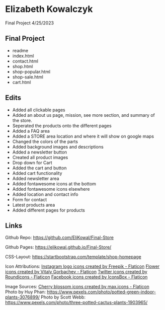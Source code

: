 # Elizabeth Kowalczyk

Final Project
4/25/2023


## Final Project
* readme
* index.html
* contact.html
* shop.html
* shop-popular.html
* shop-sale.html
* cart.html

## Edits

* Added all clickable pages
* Added an about us page, mission, see more section, and summary of the store.
* Seperated the products onto the different pages
* Added a FAQ area
* Added a STORE area location and where it will show on google maps
* Changed the colors of the parts
* Added background images and descriptions
* Added a newsletter button
* Created all product images
* Drop down for Cart
* Added the cart and button
* Added cart functionality
* Added newsletter area
* Added fontawesome icons at the bottom
* Added fontawesome icons elsewhere
* Added location and contact info
* Form for contact
* Latest products area
* Added different pages for products

## Links

Github Repo: https://github.com/EliKowal/Final-Store

Github Pages: https://elikowal.github.io/Final-Store/

CSS-Layout: https://startbootstrap.com/template/shop-homepage

Icon Attributions: 
<a href="https://www.flaticon.com/free-icons/instagram-logo" title="instagram logo icons">Instagram logo icons created by Freepik - Flaticon</a>
<a href="https://www.flaticon.com/free-icons/flower" title="flower icons">Flower icons created by Vitaly Gorbachev - Flaticon</a>
<a href="https://www.flaticon.com/free-icons/twitter" title="twitter icons">Twitter icons created by Roundicons - Flaticon</a>
<a href="https://www.flaticon.com/free-icons/facebook" title="facebook icons">Facebook icons created by IconsBox - Flaticon</a>

Image Sources: <a href="https://www.flaticon.com/free-icons/cherry-blossom" title="cherry blossom icons">Cherry blossom icons created by max.icons - Flaticon</a>
Photo by Huy Phan: https://www.pexels.com/photo/potted-green-indoor-plants-3076899/
Photo by Scott Webb: https://www.pexels.com/photo/three-potted-cactus-plants-1903965/
